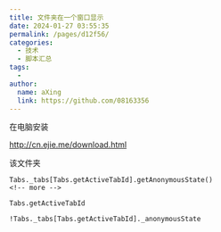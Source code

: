 ```yaml
---
title: 文件夹在一个窗口显示
date: 2024-01-27 03:55:35
permalink: /pages/d12f56/
categories:
  - 技术
  - 脚本汇总
tags:
  - 
author: 
  name: aXing
  link: https://github.com/08163356
---
```





在电脑安装

http://cn.ejie.me/download.html

该文件夹





```
Tabs._tabs[Tabs.getActiveTabId].getAnonymousState()
<!-- more -->
```

```
Tabs.getActiveTabId
```

```
!Tabs._tabs[Tabs.getActiveTabId]._anonymousState
```

